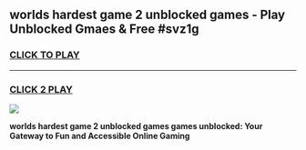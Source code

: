 
## worlds hardest game 2 unblocked games - Play Unblocked Gmaes & Free #svz1g
<h3>
<a href="https://premium.freeplayer.one?title=worlds_hardest_game_2_unblocked_games&ref=03M">CLICK TO PLAY</a></h3>
<hr>

<h3>
<a href="https://premium.freeplayer.one?title=worlds_hardest_game_2_unblocked_games&ref=03M">CLICK 2 PLAY</a>
  
</h3>

<a href="https://premium.freeplayer.one?title=worlds_hardest_game_2_unblocked_games&ref=03M"><img src="https://clearcache.store/games.png"></a>


**worlds hardest game 2 unblocked games games unblocked: Your Gateway to Fun and Accessible Online Gaming**
